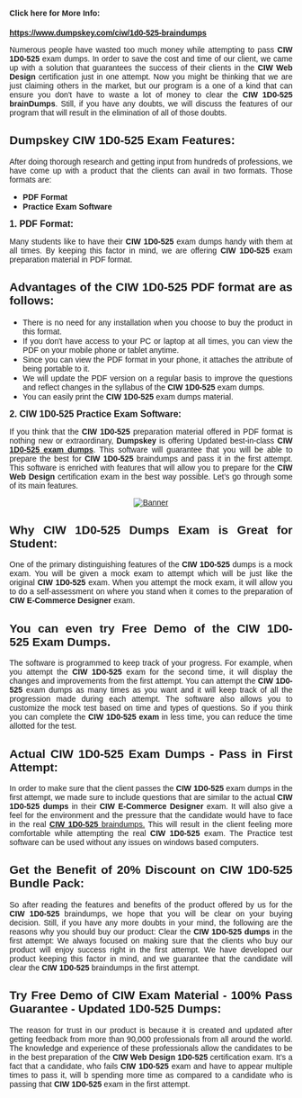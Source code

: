 <h1 style="text-align: justify;"><span style="font-size:14px;"><span style="font-family:Verdana,Geneva,sans-serif;"><strong>Click here for More Info:</strong></span></span></h1>

<p style="text-align: justify;"><a href="https://www.dumpskey.com/ciw/1d0-525-braindumps"><strong><span style="font-family:Verdana,Geneva,sans-serif;">https://www.dumpskey.com/ciw/1d0-525-braindumps</span></strong></a></p>

<p style="text-align: justify;"><span style="font-family:Verdana,Geneva,sans-serif;">Numerous people have wasted too much money while attempting to pass <strong>CIW 1D0-525</strong> exam dumps. In order to save the cost and time of our client, we came up with a solution that guarantees the success of their clients in the <strong>CIW Web Design</strong> certification just in one attempt. Now you might be thinking that we are just claiming others in the market, but our program is a one of a kind that can ensure you don't have to waste a lot of money to clear the <strong>CIW 1D0-525 brainDumps</strong>. Still, if you have any doubts, we will discuss the features of our program that will result in the elimination of all of those doubts. </span></p>

<h2 style="text-align: justify;"><span style="font-family:Verdana,Geneva,sans-serif;"><strong>Dumpskey CIW 1D0-525 Exam Features:</strong></span></h2>

<p style="text-align: justify;"><span style="font-family:Verdana,Geneva,sans-serif;">After doing thorough research and getting input from hundreds of professions, we have come up with a product that the clients can avail in two formats. Those formats are:</span></p>

<ul>
	<li style="text-align: justify;"><strong><span style="font-family:Verdana,Geneva,sans-serif;">PDF Format</span></strong></li>
	<li style="text-align: justify;"><strong><span style="font-family:Verdana,Geneva,sans-serif;">Practice Exam Software</span></strong></li>
</ul>

<p style="text-align: justify;"><span style="font-size:16px;"><span style="font-family:Verdana,Geneva,sans-serif;"><strong>1. PDF Format:</strong></span></span></p>

<p style="text-align: justify;"><span style="font-family:Verdana,Geneva,sans-serif;">Many students like to have their <strong>CIW 1D0-525</strong> exam dumps handy with them at all times. By keeping this factor in mind, we are offering <strong>CIW 1D0-525 </strong>exam preparation material in PDF format.</span></p>

<h2 style="text-align: justify;"><span style="font-family:Verdana,Geneva,sans-serif;"><strong>Advantages of the CIW 1D0-525 PDF format are as follows:</strong></span></h2>

<ul>
	<li style="text-align: justify;"><span style="font-family:Verdana,Geneva,sans-serif;">There is no need for any installation when you choose to buy the product in this format.</span></li>
	<li style="text-align: justify;"><span style="font-family:Verdana,Geneva,sans-serif;">If you don't have access to your PC or laptop at all times, you can view the PDF on your mobile phone or tablet anytime.</span></li>
	<li style="text-align: justify;"><span style="font-family:Verdana,Geneva,sans-serif;">Since you can view the PDF format in your phone, it attaches the attribute of being portable to it.</span></li>
	<li style="text-align: justify;"><span style="font-family:Verdana,Geneva,sans-serif;">We will update the PDF version on a regular basis to improve the questions and reflect changes in the syllabus of the <strong>CIW 1D0-525 </strong>exam dumps.</span></li>
	<li style="text-align: justify;"><span style="font-family:Verdana,Geneva,sans-serif;">You can easily print the <strong>CIW 1D0-525 </strong>exam dumps material.</span></li>
</ul>

<p style="text-align: justify;"><span style="font-size:16px;"><span style="font-family:Verdana,Geneva,sans-serif;"><strong>2. CIW 1D0-525 Practice Exam Software:</strong></span></span></p>

<p style="text-align: justify;"><span style="font-family:Verdana,Geneva,sans-serif;">If you think that the <strong>CIW 1D0-525 </strong>preparation material offered in PDF format is nothing new or extraordinary, <strong>Dumpskey</strong> is offering Updated best-in-class <strong>CIW <a href="https://www.dumpskey.com/ciw/1d0-525-braindumps">1D0-525 exam dumps</a></strong>. This software will guarantee that you will be able to prepare the best for <strong>CIW 1D0-525</strong> braindumps and pass it in the first attempt. This software is enriched with features that will allow you to prepare for the <strong>CIW Web Design </strong>certification exam in the best way possible. Let’s go through some of its main features.</span></p>

<p style="text-align: center;"><a href="https://www.dumpskey.com/ciw/1d0-525-braindumps"><span style="font-family:Verdana,Geneva,sans-serif;"><img src="http://soperdoper.com/search_portal/uploads/general_banners/1532007609_Banner--311.jpg" alt="Banner"/></span></a></p>

<h2 style="text-align: justify;"><span style="font-family:Verdana,Geneva,sans-serif;"><strong>Why CIW 1D0-525 Dumps Exam is Great for Student:</strong></span></h2>

<p style="text-align: justify;"><span style="font-family:Verdana,Geneva,sans-serif;">One of the primary distinguishing features of the <strong>CIW 1D0-525 </strong>dumps is a mock exam. You will be given a mock exam to attempt which will be just like the original <strong>CIW 1D0-525 </strong>exam. When you attempt the mock exam, it will allow you to do a self-assessment on where you stand when it comes to the preparation of <strong>CIW E-Commerce Designer</strong> exam.</span></p>

<h2 style="text-align: justify;"><span style="font-family:Verdana,Geneva,sans-serif;"><strong>You can even try Free Demo of the CIW 1D0-525 Exam Dumps. </strong></span></h2>

<p style="text-align: justify;"><span style="font-family:Verdana,Geneva,sans-serif;">The software is programmed to keep track of your progress. For example, when you attempt the <strong>CIW 1D0-525 </strong>exam for the second time, it will display the changes and improvements from the first attempt. You can attempt the <strong>CIW 1D0-525</strong> exam dumps as many times as you want and it will keep track of all the progression made during each attempt. The software also allows you to customize the mock test based on time and types of questions. So if you think you can complete the <strong>CIW 1D0-525 exam</strong> in less time, you can reduce the time allotted for the test.</span></p>

<h2 style="text-align: justify;"><span style="font-family:Verdana,Geneva,sans-serif;"><strong>Actual CIW 1D0-525 Exam Dumps - Pass in First Attempt:</strong></span></h2>

<p style="text-align: justify;"><span style="font-family:Verdana,Geneva,sans-serif;">In order to make sure that the client passes the <strong>CIW 1D0-525</strong> exam dumps in the first attempt, we made sure to include questions that are similar to the actual <strong>CIW 1D0-525 dumps</strong> in their <strong>CIW E-Commerce Designer</strong> exam. It will also give a feel for the environment and the pressure that the candidate would have to face in the real <a href="https://www.dumpskey.com/ciw/1d0-525-braindumps"><strong>CIW 1D0-525</strong> braindumps.</a> This will result in the client feeling more comfortable while attempting the real <strong>CIW 1D0-525 </strong>exam. The Practice test software can be used without any issues on windows based computers.</span></p>

<h2 style="text-align: justify;"><span style="font-family:Verdana,Geneva,sans-serif;"><strong>Get the Benefit of 20% Discount on CIW 1D0-525 Bundle Pack:</strong></span></h2>

<p style="text-align: justify;"><span style="font-family:Verdana,Geneva,sans-serif;">So after reading the features and benefits of the product offered by us for the <strong>CIW 1D0-525 </strong>braindumps, we hope that you will be clear on your buying decision. Still, if you have any more doubts in your mind, the following are the reasons why you should buy our product: Clear the <strong>CIW 1D0-525 dumps</strong> in the first attempt: We always focused on making sure that the clients who buy our product will enjoy success right in the first attempt. We have developed our product keeping this factor in mind, and we guarantee that the candidate will clear the <strong>CIW 1D0-525</strong> braindumps in the first attempt. </span></p>

<h2 style="text-align: justify;"><span style="font-family:Verdana,Geneva,sans-serif;"><strong>Try Free Demo of CIW Exam Material - 100% Pass Guarantee - Updated 1D0-525 Dumps:</strong></span></h2>

<p style="text-align: justify;"><span style="font-family:Verdana,Geneva,sans-serif;">The reason for trust in our product is because it is created and updated after getting feedback from more than 90,000 professionals from all around the world. The knowledge and experience of these professionals allow the candidates to be in the best preparation of the <strong>CIW Web Design 1D0-525 </strong>certification exam. It’s a fact that a candidate, who fails <strong>CIW 1D0-525</strong> exam and have to appear multiple times to pass it, will b spending more time as compared to a candidate who is passing that <strong>CIW 1D0-525</strong> exam in the first attempt.</span></p>
